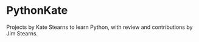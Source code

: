 PythonKate
==========

Projects by Kate Stearns to learn Python, with review and contributions by Jim Stearns.

